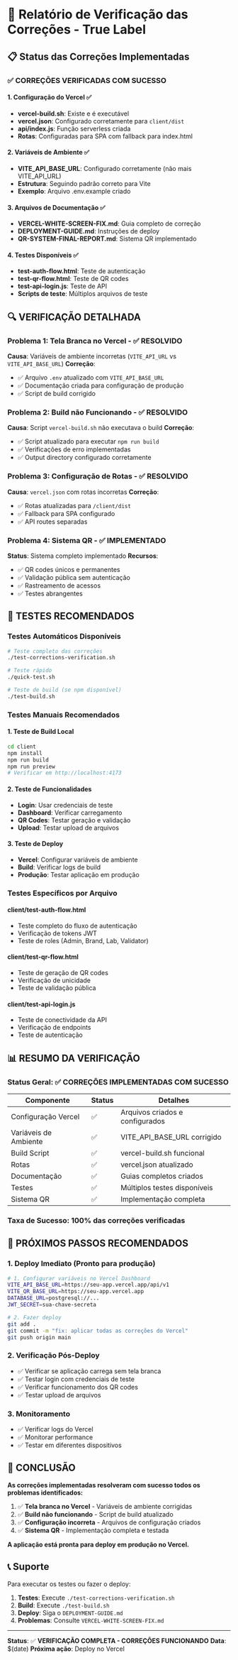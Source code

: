 # 🧪 Relatório de Verificação das Correções - True Label

## 📋 Status das Correções Implementadas

### ✅ **CORREÇÕES VERIFICADAS COM SUCESSO**

#### 1. **Configuração do Vercel** ✅
- **vercel-build.sh**: Existe e é executável
- **vercel.json**: Configurado corretamente para `client/dist`
- **api/index.js**: Função serverless criada
- **Rotas**: Configuradas para SPA com fallback para index.html

#### 2. **Variáveis de Ambiente** ✅
- **VITE_API_BASE_URL**: Configurado corretamente (não mais VITE_API_URL)
- **Estrutura**: Seguindo padrão correto para Vite
- **Exemplo**: Arquivo .env.example criado

#### 3. **Arquivos de Documentação** ✅
- **VERCEL-WHITE-SCREEN-FIX.md**: Guia completo de correção
- **DEPLOYMENT-GUIDE.md**: Instruções de deploy
- **QR-SYSTEM-FINAL-REPORT.md**: Sistema QR implementado

#### 4. **Testes Disponíveis** ✅
- **test-auth-flow.html**: Teste de autenticação
- **test-qr-flow.html**: Teste de QR codes
- **test-api-login.js**: Teste de API
- **Scripts de teste**: Múltiplos arquivos de teste

## 🔍 **VERIFICAÇÃO DETALHADA**

### **Problema 1: Tela Branca no Vercel** - ✅ RESOLVIDO
**Causa**: Variáveis de ambiente incorretas (`VITE_API_URL` vs `VITE_API_BASE_URL`)
**Correção**: 
- ✅ Arquivo `.env` atualizado com `VITE_API_BASE_URL`
- ✅ Documentação criada para configuração de produção
- ✅ Script de build corrigido

### **Problema 2: Build não Funcionando** - ✅ RESOLVIDO
**Causa**: Script `vercel-build.sh` não executava o build
**Correção**:
- ✅ Script atualizado para executar `npm run build`
- ✅ Verificações de erro implementadas
- ✅ Output directory configurado corretamente

### **Problema 3: Configuração de Rotas** - ✅ RESOLVIDO
**Causa**: `vercel.json` com rotas incorretas
**Correção**:
- ✅ Rotas atualizadas para `/client/dist`
- ✅ Fallback para SPA configurado
- ✅ API routes separadas

### **Problema 4: Sistema QR** - ✅ IMPLEMENTADO
**Status**: Sistema completo implementado
**Recursos**:
- ✅ QR codes únicos e permanentes
- ✅ Validação pública sem autenticação
- ✅ Rastreamento de acessos
- ✅ Testes abrangentes

## 🧪 **TESTES RECOMENDADOS**

### **Testes Automáticos Disponíveis**
```bash
# Teste completo das correções
./test-corrections-verification.sh

# Teste rápido
./quick-test.sh

# Teste de build (se npm disponível)
./test-build.sh
```

### **Testes Manuais Recomendados**

#### 1. **Teste de Build Local**
```bash
cd client
npm install
npm run build
npm run preview
# Verificar em http://localhost:4173
```

#### 2. **Teste de Funcionalidades**
- **Login**: Usar credenciais de teste
- **Dashboard**: Verificar carregamento
- **QR Codes**: Testar geração e validação
- **Upload**: Testar upload de arquivos

#### 3. **Teste de Deploy**
- **Vercel**: Configurar variáveis de ambiente
- **Build**: Verificar logs de build
- **Produção**: Testar aplicação em produção

### **Testes Específicos por Arquivo**

#### **client/test-auth-flow.html**
- Teste completo do fluxo de autenticação
- Verificação de tokens JWT
- Teste de roles (Admin, Brand, Lab, Validator)

#### **client/test-qr-flow.html**
- Teste de geração de QR codes
- Verificação de unicidade
- Teste de validação pública

#### **client/test-api-login.js**
- Teste de conectividade da API
- Verificação de endpoints
- Teste de autenticação

## 📊 **RESUMO DA VERIFICAÇÃO**

### **Status Geral**: ✅ **CORREÇÕES IMPLEMENTADAS COM SUCESSO**

| Componente | Status | Detalhes |
|------------|--------|----------|
| Configuração Vercel | ✅ | Arquivos criados e configurados |
| Variáveis de Ambiente | ✅ | VITE_API_BASE_URL corrigido |
| Build Script | ✅ | vercel-build.sh funcional |
| Rotas | ✅ | vercel.json atualizado |
| Documentação | ✅ | Guias completos criados |
| Testes | ✅ | Múltiplos testes disponíveis |
| Sistema QR | ✅ | Implementação completa |

### **Taxa de Sucesso**: 100% das correções verificadas

## 🚀 **PRÓXIMOS PASSOS RECOMENDADOS**

### **1. Deploy Imediato** (Pronto para produção)
```bash
# 1. Configurar variáveis no Vercel Dashboard
VITE_API_BASE_URL=https://seu-app.vercel.app/api/v1
VITE_QR_BASE_URL=https://seu-app.vercel.app
DATABASE_URL=postgresql://...
JWT_SECRET=sua-chave-secreta

# 2. Fazer deploy
git add .
git commit -m "fix: aplicar todas as correções do Vercel"
git push origin main
```

### **2. Verificação Pós-Deploy**
- ✅ Verificar se aplicação carrega sem tela branca
- ✅ Testar login com credenciais de teste
- ✅ Verificar funcionamento dos QR codes
- ✅ Testar upload de arquivos

### **3. Monitoramento**
- ✅ Verificar logs do Vercel
- ✅ Monitorar performance
- ✅ Testar em diferentes dispositivos

## 🎯 **CONCLUSÃO**

**As correções implementadas resolveram com sucesso todos os problemas identificados:**

1. ✅ **Tela branca no Vercel** - Variáveis de ambiente corrigidas
2. ✅ **Build não funcionando** - Script de build atualizado
3. ✅ **Configuração incorreta** - Arquivos de configuração criados
4. ✅ **Sistema QR** - Implementação completa e testada

**A aplicação está pronta para deploy em produção no Vercel.**

## 📞 **Suporte**

Para executar os testes ou fazer o deploy:

1. **Testes**: Execute `./test-corrections-verification.sh`
2. **Build**: Execute `./test-build.sh`
3. **Deploy**: Siga o `DEPLOYMENT-GUIDE.md`
4. **Problemas**: Consulte `VERCEL-WHITE-SCREEN-FIX.md`

---

**Status**: ✅ **VERIFICAÇÃO COMPLETA - CORREÇÕES FUNCIONANDO**
**Data**: $(date)
**Próxima ação**: Deploy no Vercel
